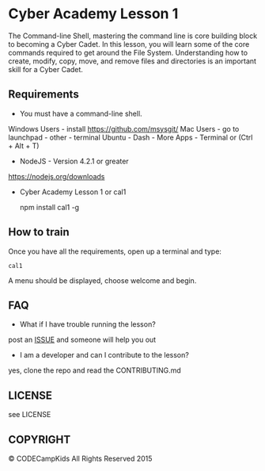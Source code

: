# Cyber Academy Lesson 1

The Command-line Shell, mastering the command line is core building block to
becoming a Cyber Cadet. In this lesson, you will learn some of the core commands
required to get around the File System. Understanding how to create, modify,
copy, move, and remove files and directories is an important skill for a Cyber
Cadet.

## Requirements

* You must have a command-line shell.

Windows Users - install https://github.com/msysgit/
Mac Users - go to launchpad - other - terminal
Ubuntu - Dash - More Apps - Terminal or (Ctrl + Alt + T)

* NodeJS - Version 4.2.1 or greater

https://nodejs.org/downloads

*  Cyber Academy Lesson 1 or cal1

    npm install cal1 -g

## How to train

Once you have all the requirements, open up a terminal and type:

    cal1

A menu should be displayed, choose welcome and begin.

## FAQ

* What if I have trouble running the lesson?

post an [ISSUE](issues) and someone will help you out

* I am a developer and can I contribute to the lesson?

yes, clone the repo and read the CONTRIBUTING.md

## LICENSE

see LICENSE

## COPYRIGHT

&copy; CODECampKids All Rights Reserved 2015

